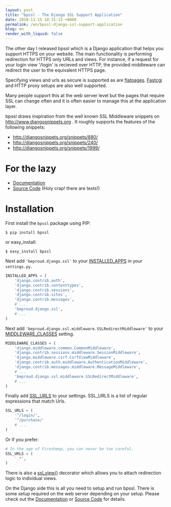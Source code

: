 ```yaml
---
layout: post
title: "bpssl - The Django SSL Support Application"
date: 2010-11-15 18:31:13 +0000
permalink: /en/bpssl-django-ssl-support-application
blog: en
render_with_liquid: false
---
```


The other day I released bpssl which is a Django application that helps
you support HTTPS on your website. The main functionality is performing
redirection for HTTPS only URLs and views. For instance, if a request
for your login view '/login' is recieved over HTTP, the provided
middleware can redirect the user to the equivalent HTTPS page.

Specifying views and urls as secure is supported as are
[flatpages](http://docs.djangoproject.com/en/dev/ref/contrib/flatpages/).
[Fastcgi](http://docs.djangoproject.com/en/dev/howto/deployment/fastcgi)
and HTTP proxy setups are also well supported.

Many people support this at the web server level but the pages that
require SSL can change often and it is often easier to manage this at
the application layer.

bpssl draws inspiration from the well known SSL Middleware snippets on
<http://www.djangosnippets.org> . It roughly supports the features of
the following snippets:

  - <http://djangosnippets.org/snippets/880/>
  - <http://djangosnippets.org/snippets/240/>
  - <http://djangosnippets.org/snippets/1999/>

# For the lazy

  - [Documentation](http://beproud.bitbucket.org/bpssl-1.0/en/)
  - [Source Code](http://bitbucket.org/beproud/bpssl/) (Holy crap\!
    there are tests\!)

# Installation

First install the `bpssl` package using PIP:

    $ pip install bpssl

or easy\_install:

    $ easy_install bpssl

Next add `'beproud.django.ssl'` to your
[INSTALLED\_APPS](http://djangoproject.jp/doc/ja/1.0/ref/settings.html#installed-apps)
in your `settings.py`.

``` python
INSTALLED_APPS = (
    'django.contrib.auth',
    'django.contrib.contenttypes',
    'django.contrib.sessions',
    'django.contrib.sites',
    'django.contrib.messages',
    # ...
    'beproud.django.ssl',
    # ...
)
```

Next add `'beproud.django.ssl.middleware.SSLRedirectMiddleware'` to your
[MIDDLEWARE\_CLASSES](http://djangoproject.jp/doc/ja/1.0/ref/settings.html#setting-MIDDLEWARE_CLASSES)
setting.

``` python
MIDDLEWARE_CLASSES = (
    'django.middleware.common.CommonMiddleware',
    'django.contrib.sessions.middleware.SessionMiddleware',
    'django.middleware.csrf.CsrfViewMiddleware',
    'django.contrib.auth.middleware.AuthenticationMiddleware',
    'django.contrib.messages.middleware.MessageMiddleware',
    # ...
    'beproud.django.ssl.middleware.SSLRedirectMiddleware',
    # ...
)
```

Finally add
[SSL\_URLS](http://beproud.bitbucket.org/bpssl-1.0/en/settings.html#setting-ssl-urls)
to your settings. SSL\_URLS is a list of regular expressions that match
Urls.

``` python
SSL_URLS = (
    '^/login/',
    '^/purchase/'
    # ...
)
```

Or if you prefer:

``` python
# In the age of Firesheep, you can never be too careful.
SSL_URLS = (
    '.*',
)
```

There is also a
[ssl\_view()](http://beproud.bitbucket.org/bpssl-1.0/en/usage.html#beproud.django.ssl.decorators.ssl_view)
decorator which allows you to attach redirection logic to individual
views.

On the Django side this is all you need to setup and run bpssl. There is
some setup required on the web server depending on your setup. Please
check out the
[Documentation](http://beproud.bitbucket.org/bpssl-1.0/en/) or [Source
Code](http://bitbucket.org/beproud/bpssl/) for details.
